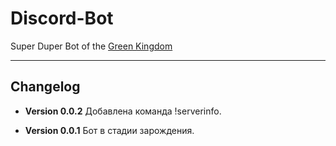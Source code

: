 # Discord-Bot

Super Duper Bot of the [Green Kingdom](https://discord.com/invite/Z3tv7dr)

---

## Changelog

-   **Version 0.0.2**
    Добавлена команда !serverinfo.

-   **Version 0.0.1**
    Бот в стадии зарождения.
